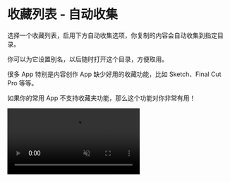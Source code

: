 # 收藏列表 - 自动收集

选择一个收藏列表，启用下方自动收集选项，你复制的内容会自动收集到指定目录。

你可以为它设置别名，以后随时打开这个目录，方便取用。

很多 App 特别是内容创作 App 缺少好用的收藏功能，比如 Sketch、Final Cut Pro 等等。

如果你的常用 App 不支持收藏夹功能，那么这个功能对你非常有用！

<video autoplay muted loop>
    <source src="/videos/sketch-simple-full.mp4" type="video/mp4">
    <iframe src="/videos/sketch-simple-full.mp4" scrolling="no" border="0" frameborder="0" allow="autoplay; encrypted-media" allowfullscreen></iframe>
</video>